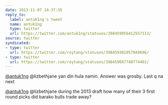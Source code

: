 ```yaml
---
date: 2013-11-07 14:37:55
reply_to:
  label: antuk1ng's tweet
  name: antuk1ng
  type: twitter
  url: https://twitter.com/antuk1ng/statuses/398459056412557313/
source: twitter
syndicated:
- type: twitter
  url: https://twitter.com/roytang/statuses/398459301057949696/
- type: twitter
  url: https://twitter.com/roytang/statuses/398459667740774402/
---
```


[@antuk1ng](https://twitter.com/antuk1ng/) @lizbethjane yan din hula namin. Answer was grosby. Last q na next
[@antuk1ng](https://twitter.com/antuk1ng/) @lizbethjane during the 2013 draft how many of their 3 first round picks did barako bulls trade away?